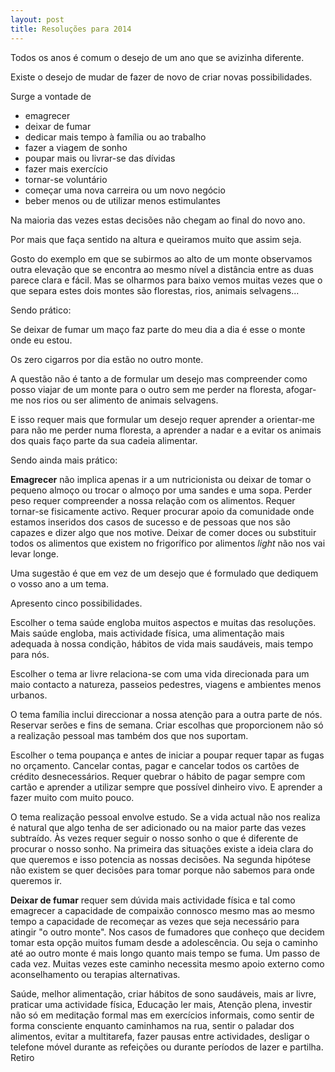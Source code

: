 ```yaml
---
layout: post
title: Resoluções para 2014
---
```

Todos os anos é comum o desejo de um ano que se avizinha diferente. 

Existe o desejo de mudar de fazer de novo de criar novas possibilidades.

Surge a vontade de

+ emagrecer
+ deixar de fumar
+ dedicar mais tempo à família ou ao trabalho
+ fazer a viagem de sonho 
+ poupar mais ou livrar-se das dívidas
+ fazer mais exercício
+ tornar-se voluntário
+ começar uma nova carreira ou um novo negócio
+ beber menos ou de utilizar menos estimulantes

Na maioria das vezes estas decisões não chegam ao final do novo ano.

Por mais que faça sentido na altura e queiramos muito que assim seja. 

Gosto do exemplo em que se subirmos ao alto de um monte observamos outra
elevação que se encontra ao mesmo nível a distância entre as duas parece
clara e fácil. Mas se olharmos para baixo vemos muitas vezes que o que
separa estes dois montes são florestas, rios, animais selvagens...

Sendo prático:

Se deixar de fumar um maço faz parte do meu dia a dia é esse o monte onde
eu estou. 

Os zero cigarros por dia estão no outro monte. 

A questão não é tanto a de formular um desejo mas compreender como posso
viajar de um monte para o outro sem me perder na floresta, afogar-me nos
rios ou ser alimento de animais selvagens.

E isso requer mais que formular um desejo requer aprender a orientar-me
para não me perder numa floresta, a aprender a nadar e a evitar os animais
dos quais faço parte da sua cadeia alimentar. 

Sendo ainda mais prático:

**Emagrecer** não implica apenas ir a um nutricionista ou deixar de tomar
o pequeno almoço ou trocar o almoço por uma sandes e uma sopa. Perder peso
requer compreender a nossa relação com os alimentos. Requer tornar-se
fisicamente activo. Requer procurar apoio da comunidade onde estamos
inseridos dos casos de sucesso e de pessoas que nos são capazes e dizer
algo que nos motive. Deixar de comer doces ou substituir todos os
alimentos que existem no frigorífico por alimentos *light* não nos vai
levar longe. 

Uma sugestão é que em vez de um desejo que é formulado que dediquem
o vosso ano a um tema.

Apresento cinco possibilidades. 

Escolher o tema saúde engloba muitos aspectos e muitas das resoluções.
Mais saúde engloba, mais actividade física, uma alimentação mais adequada
à nossa condição, hábitos de vida mais saudáveis, mais tempo para nós.

Escolher o tema ar livre relaciona-se com uma vida direcionada para um
maio contacto  a natureza, passeios pedestres, viagens e ambientes menos
urbanos.

O tema família inclui direccionar a nossa atenção para a outra parte de
nós. Reservar serões e fins de semana. Criar escolhas que proporcionem não
só a realização pessoal mas também dos que nos suportam.

Escolher o tema poupança e antes de iniciar a poupar requer tapar as fugas
no orçamento. Cancelar contas, pagar e cancelar todos os cartões de
crédito desnecessários. Requer quebrar o hábito de pagar sempre com cartão
e aprender a utilizar sempre que possível dinheiro vivo. E aprender
a fazer muito com muito pouco. 

O tema realização pessoal envolve estudo. Se a vida actual não nos realiza
é natural que algo tenha de ser adicionado ou na maior parte das vezes
subtraído. Às vezes requer seguir o nosso sonho o que é diferente de
procurar o nosso sonho. Na primeira das situações existe a ideia clara do
que queremos e isso potencia as nossas decisões. Na segunda hipótese não
existem se quer decisões para tomar porque não sabemos para onde queremos
ir. 








**Deixar de fumar** requer sem dúvida mais actividade física e tal como
emagrecer a capacidade de compaixão connosco mesmo mas ao mesmo tempo
a capacidade de recomeçar as vezes que seja necessário para atingir "o
outro monte". Nos casos de fumadores que conheço que decidem tomar esta
opção muitos fumam desde a adolescência. Ou seja o caminho até ao outro
monte é mais longo quanto mais tempo se fuma. Um passo de cada vez. Muitas
vezes este caminho necessita mesmo apoio externo como aconselhamento ou
terapias alternativas. 








Saúde, melhor alimentação, criar hábitos de sono saudáveis, mais ar livre, praticar uma actividade física, 
Educação ler mais, 
Atenção plena, investir não só em meditação formal mas em exercícios informais, como sentir de forma consciente enquanto caminhamos na rua, sentir o paladar dos alimentos, evitar a multitarefa, fazer pausas entre actividades, desligar o telefone móvel durante as refeições ou durante períodos de lazer e partilha. 
Retiro 


